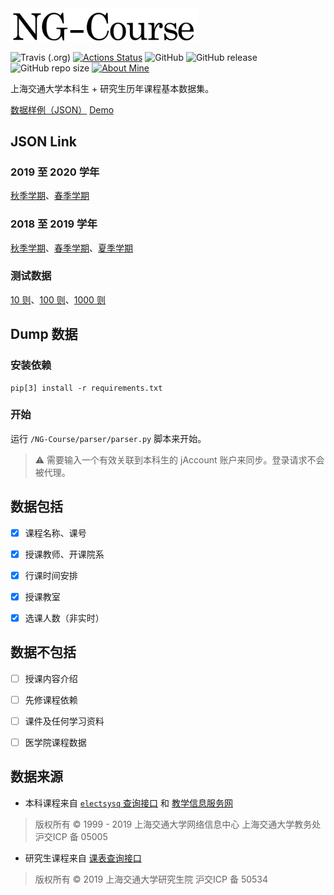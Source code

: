 <img src="https://github.com/yuetsin/NG-Course/blob/master/misc/title.png?raw=true" width="300" alt="NG-Course" />

![Travis (.org)](https://img.shields.io/travis/yuetsin/NG-Course?label=travis%20ci)
[![Actions Status](https://github.com/yuetsin/NG-Course/workflows/build/badge.svg)](https://github.com/yuetsin/NG-Course/actions)
![GitHub](https://img.shields.io/github/license/yuetsin/NG-Course.svg?style=flat-square)
![GitHub release](https://img.shields.io/github/release/yuetsin/NG-Course.svg?style=flat-square)
![GitHub repo size](https://img.shields.io/github/repo-size/yuetsin/NG-Course.svg?style=flat-square)
[![About Mine](https://img.shields.io/badge/see-mine-inactive.svg?style=flat-square)](https://github.com/yuetsin/curricula)

上海交通大学本科生 + 研究生历年课程基本数据集。

[数据样例（JSON）](https://github.com/yuetsin/NG-Course/blob/master/struct/structure.jsonnet) [Demo](https://yuetsin.github.io/index.html)

## JSON Link

### 2019 至 2020 学年

[秋季学期](https://raw.githubusercontent.com/yuetsin/NG-Course/master/release/2019_2020_1.json)、[春季学期](https://raw.githubusercontent.com/yuetsin/NG-Course/master/release/2019_2020_2.json)

### 2018 至 2019 学年

[秋季学期](https://raw.githubusercontent.com/yuetsin/NG-Course/master/release/2018_2019_1.json)、[春季学期](https://raw.githubusercontent.com/yuetsin/NG-Course/master/release/2018_2019_2.json)、[夏季学期](https://raw.githubusercontent.com/yuetsin/NG-Course/master/release/2018_2019_3.json)

### 测试数据

[10 则](https://raw.githubusercontent.com/yuetsin/NG-Course/master/example/10.json)、[100 则](https://raw.githubusercontent.com/yuetsin/NG-Course/master/example/100.json)、[1000 则](https://raw.githubusercontent.com/yuetsin/NG-Course/master/example/1000.json)

## Dump 数据

### 安装依赖

``` shell
pip[3] install -r requirements.txt
```

### 开始
运行 `/NG-Course/parser/parser.py` 脚本来开始。
> ⚠️ 需要输入一个有效关联到本科生的 jAccount 账户来同步。登录请求不会被代理。

## 数据包括

- [x] 课程名称、课号

- [x] 授课教师、开课院系

- [x] 行课时间安排

- [x] 授课教室

- [x] 选课人数（非实时）

## 数据**不**包括

- [ ] 授课内容介绍

- [ ] 先修课程依赖

- [ ] 课件及任何学习资料

- [ ] 医学院课程数据

## 数据来源

* 本科课程来自 [`electsysq` 查询接口](http://electsysq.sjtu.edu.cn/ReportServer/Pages/ReportViewer.aspx?%2fExamArrange%2fLessonArrangeForOthers&rs:Command=Render) 和 [教学信息服务网](http://i.sjtu.edu.cn/)

> 版权所有 © 1999 - 2019 上海交通大学网络信息中心 上海交通大学教务处 沪交ICP 备 05005

* 研究生课程来自 [课表查询接口](http://www.yjs.sjtu.edu.cn:81/epstar/web/outer/KKBJ_CX/kkbj.jsp)

> 版权所有 © 2019 上海交通大学研究生院 沪交ICP 备 50534
